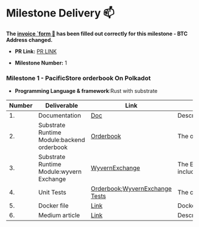 # Milestone Delivery :mailbox:


**The [invoice `form :pencil:](https://forms.gle/8Wx7nxtq8fKrsuEz8) has been filled out correctly for this milestone - BTC Address changed.**  

* **PR Link:** [PR LINK](https://github.com/w3f/Open-Grants-Program/pull/110)

* **Milestone Number:** 1

### Milestone 1 - PacificStore  orderbook On Polkadot 

- **Programming Language & framework**:Rust  with substrate

| Number | Deliverable                                       | Link | Notes |
| ------ | --------------------------------------------------| ---- | -------|
| 1.     | Documentation                                      | [Doc](https://github.com/vlbos/pacific-store-node/blob/dev/doc/pacific_store_milestone1.md)  | Describe functionalities and instructions on compiling |
| 2.     | Substrate Runtime Module:backend orderbook |[Orderbook](https://github.com/vlbos/pacific-store-node/tree/dev/pallets/orderbook)|The orderbook includes:`postOrder``postAssetWhitelist`,`getOrder`,`getOrders`,`getAsset`,`getAssets`.|
| 3.     | Substrate Runtime Module:wyvern Exchange |[WyvernExchange](https://github.com/vlbos/pacific-store-node/tree/dev/pallets/wyvern-exchange) |The Exchange includes:`hashOrder`,`requireValidOrder`,`validateOrderParameters`,`validateOrder`,`approveOrder`,`cancelOrder`.[wyvern](https://github.com/ProjectOpenSea/wyvern-js/blob/master/src/wyvern-ethereum/contracts/exchange/ExchangeCore.sol)|
| 4.    | Unit Tests                             |[Orderbook](https://github.com/vlbos/pacific-store-node/blob/dev/pallets/orderbook/src/tests.rs);[WyvernExchange Tests](https://github.com/vlbos/pacific-store-node/blob/dev/pallets/wyvern-exchange/src/tests.rs) |The code will have 95% unit-test coverage to ensure functionality |
| 5.    | Docker file                            | [Link](https://github.com/vlbos/pacific-store-node/blob/dev/Dockerfile)|Docker image with a Substrate chain using the sdk, demonstrating its functionality |
| 6.    | Medium article                            | [Link](https://vlbos2018.medium.com/pacificstore-orderbook-wyvernexchange-modules-bca9af39111)| Describe Quickstart,How to use, demonstrating its functionality |


